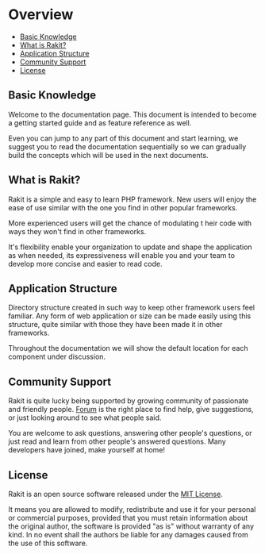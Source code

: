 # Overview

<!-- MarkdownTOC autolink="true" autoanchor="true" levels="2,3" bracket="round" lowercase="only_ascii" -->

- [Basic Knowledge](#basic-knowledge)
- [What is Rakit?](#what-is-rakit)
- [Application Structure](#application-structure)
- [Community Support](#community-support)
- [License](#license)

<!-- /MarkdownTOC -->


<a id="basic-knowledge"></a>
## Basic Knowledge

Welcome to the documentation page.
This document is intended to become a getting started guide and as feature reference as well.

Even you can jump to any part of this document and start learning,
we suggest you to read the documentation sequentially so we can gradually build the concepts
which will be used in the next documents.


<a id="what-is-rakit"></a>
## What is Rakit?

Rakit is a simple and easy to learn PHP framework.
New users will enjoy the ease of use similar with the one you find in other popular frameworks.

More experienced users will get the chance of modulating t
heir code with ways they won't find in other frameworks.

It's flexibility enable your organization to update and shape the application as when needed,
its expressiveness will enable you and your team to develop more concise and easier to read code.

<a id="application-structure"></a>
## Application Structure

Directory structure created in such way to keep other framework users feel familiar.
Any form of web application or size can be made easily using this structure,
quite similar with those they have been made it in other frameworks.

Throughout the documentation we will show the default location for each component under discussion.


<a id="community-support"></a>
## Community Support

Rakit is quite lucky being supported by growing community of passionate and friendly people.
[Forum](https://github.com/esyede/rakit/discussions) is the right place to find help,
give suggestions, or just looking around to see what people said.

You are welcome to ask questions, answering other people's questions,
or just read and learn from other people's answered questions.
Many developers have joined, make yourself at home!


<a id="license"></a>
## License

Rakit is an open source software released under the
[MIT License](http://www.opensource.org/licenses/mit-license.php).


It means you are allowed to modify, redistribute and use it for your personal or
commercial purposes, provided that you must retain information about the original author,
the software is provided "as is" without warranty of any kind.
In no event shall the authors be liable for any damages caused from the use of this software.
